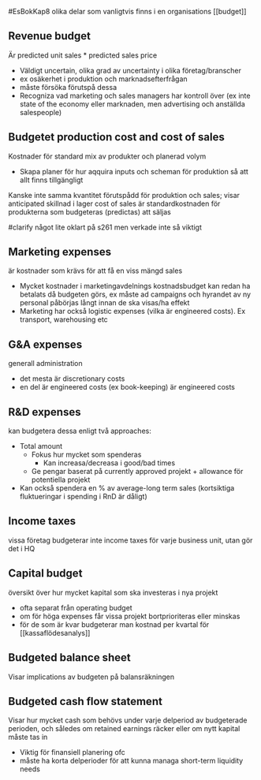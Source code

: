 #EsBokKap8
olika delar som vanligtvis finns i en organisations [[budget]]

## Revenue budget

Är predicted unit sales * predicted sales price
- Väldigt uncertain, olika grad av uncertainty i olika företag/branscher
- ex osäkerhet i produktion och marknadsefterfrågan
- måste försöka förutspå dessa
- Recogniza vad marketing och sales managers har kontroll över (ex inte state of the economy eller marknaden, men advertising och anställda salespeople)

## Budgetet production cost and cost of sales

Kostnader för standard mix av produkter och planerad volym
- Skapa planer för hur aqquira inputs och scheman för produktion så att allt finns tillgängligt

Kanske inte samma kvantitet förutspådd för produktion och sales; visar anticipated skillnad i lager
cost of sales är standardkostnaden för produkterna som budgeteras (predictas) att säljas

#clarify  något lite oklart på s261 men verkade inte så viktigt

## Marketing expenses
är kostnader som krävs för att få en viss mängd sales
- Mycket kostnader i marketingavdelnings kostnadsbudget kan redan ha betalats då budgeten görs, ex måste ad campaigns och hyrandet av ny personal påbörjas långt innan de ska visas/ha effekt
- Marketing har också logistic expenses (vilka är engineered costs). Ex transport, warehousing etc

## G&A expenses
generall administration
- det mesta är discretionary costs
- en del är engineered costs (ex book-keeping) är engineered costs

## R&D expenses

kan budgetera dessa enligt två approaches:
- Total amount
	- Fokus hur mycket som spenderas
		- Kan increasa/decreasa i good/bad times
	- Ge pengar baserat på currently approved projekt + allowance för potentiella projekt
- Kan också spendera en % av average-long term sales (kortsiktiga fluktueringar i spending i RnD är dåligt)

## Income taxes
vissa företag budgeterar inte income taxes för varje business unit, utan gör det i HQ

## Capital budget
översikt över hur mycket kapital som ska investeras i nya projekt
- ofta separat från operating budget
- om för höga expenses får vissa projekt bortprioriteras eller minskas
- för de som är kvar budgeterar man kostnad per kvartal för [[kassaflödesanalys]]

## Budgeted balance sheet
Visar implications av budgeten på balansräkningen

## Budgeted cash flow statement
Visar hur mycket cash som behövs under varje delperiod av budgeterade perioden, och således om retained earnings räcker eller om nytt kapital måste tas in
- Viktig för finansiell planering ofc
- måste ha korta delperioder för att kunna managa short-term liquidity needs

